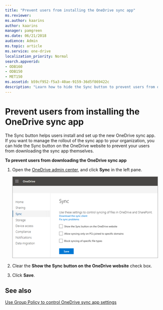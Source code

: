 ```yaml
---
title: "Prevent users from installing the OneDrive sync app"
ms.reviewer: 
ms.author: kaarins
author: kaarins
manager: pamgreen
ms.date: 06/21/2018
audience: Admin
ms.topic: article
ms.service: one-drive
localization_priority: Normal
search.appverid:
- ODB160
- ODB150
- MET150
ms.assetid: b59cf952-f5a3-40ae-9159-36d5f869422c
description: "Learn how to hide the Sync button to prevent users from downloading and installing the new OneDrive sync app."
---
```


# Prevent users from installing the OneDrive sync app

The Sync button helps users install and set up the new OneDrive sync app. If you want to manage the rollout of the sync app to your organization, you can hide the Sync button on the OneDrive website to prevent your users from downloading the sync app themselves.
  
 **To prevent users from downloading the OneDrive sync app**
  
1. Open the [OneDrive admin center](https://admin.onedrive.com), and click **Sync** in the left pane.
    
    ![The Sync page of the OneDrive admin center](media/preventinstallation.png)
  
2. Clear the **Show the Sync button on the OneDrive website** check box.
    
3. Click **Save**.
    
## See also

[Use Group Policy to control OneDrive sync app settings](use-group-policy.md)
